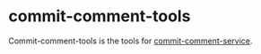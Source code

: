 commit-comment-tools
====================

Commit-comment-tools is the tools for
[commit-comment-service](http://www.clear-code.com/services/commit-comment.html).